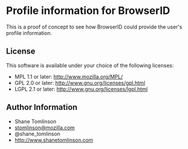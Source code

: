 # Profile information for BrowserID

This is a proof of concept to see how BrowserID could provide the user's profile information.

## License
This software is available under your choice of the following licenses:

  * MPL 1.1 or later: http://www.mozilla.org/MPL/
  * GPL 2.0 or later: http://www.gnu.org/licenses/gpl.html
  * LGPL 2.1 or later: http://www.gnu.org/licenses/lgpl.html

## Author Information
* Shane Tomlinson
* stomlinson@mozilla.com
* @shane_tomlinson
* http://www.shanetomlinson.com
